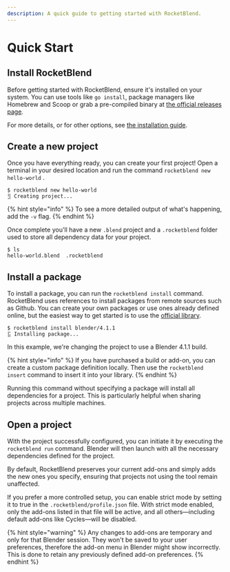 ```yaml
---
description: A quick guide to getting started with RocketBlend.
---
```


# Quick Start

## Install RocketBlend <a href="#install-helm" id="install-helm"></a>

Before getting started with RocketBlend, ensure it's installed on your system. You can use tools like `go install`, package managers like Homebrew and Scoop or grab a pre-compiled binary at [the official releases page](https://github.com/rocketblend/rocketblend/releases).

For more details, or for other options, see [the installation guide](installation.md).

## Create a new project <a href="#initialize-a-helm-chart-repository" id="initialize-a-helm-chart-repository"></a>

Once you have everything ready, you can create your first project! Open a terminal in your desired location and run the command `rocketblend new hello-world` .

```shell-session
$ rocketblend new hello-world
⣻ Creating project...
```

{% hint style="info" %}
To see a more detailed output of what's happening, add the `-v` flag.
{% endhint %}

Once complete you'll have a new `.blend` project and a `.rocketblend` folder used to store all dependency data for your project.

```shell-session
$ ls
hello-world.blend  .rocketblend
```

## Install a package <a href="#install-an-example-chart" id="install-an-example-chart"></a>

To install a package, you can run the `rocketblend install` command. RocketBlend uses references to install packages from remote sources such as Github. You can create your own packages or use ones already defined online, but the easiest way to get started is to use the [official library](https://github.com/rocketblend/official-library).

```shell-session
$ rocketblend install blender/4.1.1
⣯ Installing package...
```

In this example, we're changing the project to use a Blender 4.1.1 build.

{% hint style="info" %}
If you have purchased a build or add-on, you can create a custom package definition locally. Then use the `rocketblend insert` command to insert it into your library.
{% endhint %}

Running this command without specifying a package will install all dependencies for a project. This is particularly helpful when sharing projects across multiple machines.

## Open a project <a href="#uninstall-a-release" id="uninstall-a-release"></a>

With the project successfully configured, you can initiate it by executing the `rocketblend run` command. Blender will then launch with all the necessary dependencies defined for the project.

By default, RocketBlend preserves your current add-ons and simply adds the new ones you specify, ensuring that projects not using the tool remain unaffected.

If you prefer a more controlled setup, you can enable strict mode by setting it to true in the `.rocketblend/profile.json` file. With strict mode enabled, only the add-ons listed in that file will be active, and all others—including default add-ons like Cycles—will be disabled.

{% hint style="warning" %}
Any changes to add-ons are temporary and only for that Blender session. They won't be saved to your user preferences, therefore the add-on menu in Blender might show incorrectly. This is done to retain any previously defined add-on preferences.
{% endhint %}
